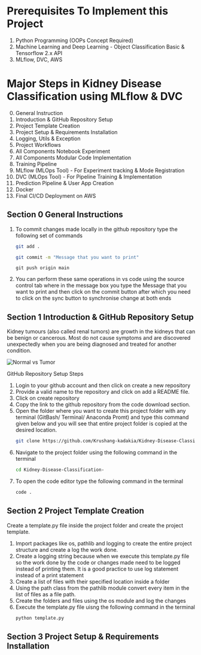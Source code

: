 # Prerequisites To Implement this Project

1. Python Programming (OOPs Concept Required)
2. Machine Learning and Deep Learning - Object Classification Basic & Tensorflow 2.x API
3. MLflow, DVC, AWS

# Major Steps in Kidney Disease Classification using MLflow & DVC

0. General Instruction
1. Introduction & GitHub Repository Setup
2. Project Template Creation
3. Project Setup & Requirements Installation
4. Logging, Utils & Exception
5. Project Workflows
6. All Components Notebook Experiment
7. All Components Modular Code Implementation
8. Training Pipeline
9. MLflow (MLOps Tool) - For Experiment tracking & Mode Registration
10. DVC (MLOps Tool) - For Pipeline Training & Implementation
11. Prediction Pipeline & User App Creation
12. Docker
13. Final CI/CD Deployment on AWS

## Section 0 General Instructions

1. To commit changes made locally in the github repository type the following set of commands
    
    ```bash
    git add .
    ```
    ```bash
    git commit -m "Message that you want to print"
    ```
    ```
    git push origin main
    ```

2. You can perform these same operations in vs code using the source control tab where in the message box you type the Message that you want to print and then click on the commit button after which you need to click on the sync button to synchronise change at both ends

## Section 1 Introduction & GitHub Repository Setup

Kidney tumours (also called renal tumors) are growth in the kidneys that can be benign or cancerous. Most do not cause symptoms and are discovered unexpectedly when you are being diagnosed and treated for another condition.

![Normal vs Tumor](Kidney-Disease-Classification-\Images\1.png)

GitHub Repository Setup Steps

1. Login to your github account and then click on create a new repository
2. Provide a valid name to the repository and click on add a README file.
3. Click on create repository
4. Copy the link to the github repository from the code download section.
5. Open the folder where you want to create this project folder with any terminal (GitBash/ Terminal/ Anaconda Promt) and type this command given below and you will see that entire project folder is copied at the desired location. 
    ```bash 
    git clone https://github.com/Krushang-kadakia/Kidney-Disease-Classification-.git 
    ``` 
6. Navigate to the project folder using the following command in the terminal 
    ```bash
    cd Kidney-Disease-Classification-
    ```
7. To open the code editor type the following command in the terminal
    ```bash
    code .
    ```

## Section 2 Project Template Creation

Create a template.py file inside the project folder and create the project template.

1. Import packages like os, pathlib and logging to create the entire project structure and create a log the work done.
2. Create a logging string because when we execute this template.py file so the work done by the code or changes made need to be logged instead of printing them. It is a good practice to use log statement instead of a print statement
3. Create a list of files with their specified location inside a folder 
4. Using the path class from the pathlib module convert every item in the list of files as a file path.
5. Create the folders and files using the os module and log the changes
6. Execute the template.py file uisng the following command in the terminal 
    ```bash
    python template.py
    ```

## Section 3 Project Setup & Requirements Installation
